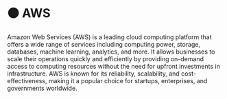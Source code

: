 # 🟠 AWS

Amazon Web Services (AWS) is a leading cloud computing platform that offers a wide range of services including computing power, storage, databases, machine learning, analytics, and more. It allows businesses to scale their operations quickly and efficiently by providing on-demand access to computing resources without the need for upfront investments in infrastructure. AWS is known for its reliability, scalability, and cost-effectiveness, making it a popular choice for startups, enterprises, and governments worldwide.
